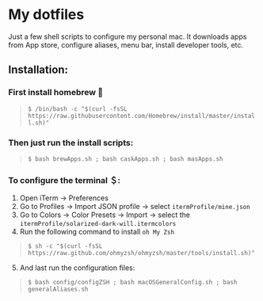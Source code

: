 # My dotfiles

Just a few shell scripts to configure my personal mac. It downloads apps from App store, configure aliases, menu bar, install developer tools, etc. 

## Installation:

### First install **homebrew** 🍺

> ```$ /bin/bash -c "$(curl -fsSL https://raw.githubusercontent.com/Homebrew/install/master/install.sh)"```

### Then just run the install scripts:

> ```$ bash brewApps.sh ; bash caskApps.sh ; bash masApps.sh ```

### To configure the **terminal** ＄:

1. Open iTerm -> Preferences 
2. Go to Profiles -> Import JSON profile -> select `itermProfile/mine.json`
3. Go to Colors -> Color Presets -> Import -> select the `itermProfile/solarized-dark-will.itermcolors`
4. Run the following command to install `oh My Zsh`
> ```$ sh -c "$(curl -fsSL https://raw.github.com/ohmyzsh/ohmyzsh/master/tools/install.sh)" ```
5. And last run the configuration files:
> ```$ bash config/configZSH ; bash macOSGeneralConfig.sh ; bash generalAliases.sh  ```


